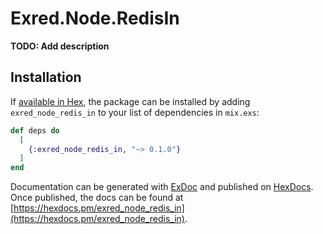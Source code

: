 # Exred.Node.RedisIn

**TODO: Add description**

## Installation

If [available in Hex](https://hex.pm/docs/publish), the package can be installed
by adding `exred_node_redis_in` to your list of dependencies in `mix.exs`:

```elixir
def deps do
  [
    {:exred_node_redis_in, "~> 0.1.0"}
  ]
end
```

Documentation can be generated with [ExDoc](https://github.com/elixir-lang/ex_doc)
and published on [HexDocs](https://hexdocs.pm). Once published, the docs can
be found at [https://hexdocs.pm/exred_node_redis_in](https://hexdocs.pm/exred_node_redis_in).

